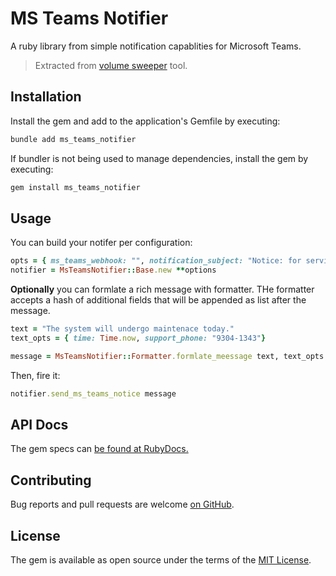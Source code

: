 # MS Teams Notifier

A ruby library from simple notification capablities for Microsoft Teams.

> Extracted from [volume sweeper](https://github.com/abarrak/volume_sweeper/blob/main/lib/volume_sweeper) tool.

## Installation

Install the gem and add to the application's Gemfile by executing:

```bash
bundle add ms_teams_notifier
```

If bundler is not being used to manage dependencies, install the gem by executing:

```bash
gem install ms_teams_notifier
```

## Usage

You can build your notifer per configuration:

```ruby
opts = { ms_teams_webhook: "", notification_subject: "Notice: for service maintenance" }
notifier = MsTeamsNotifier::Base.new **options
```

**Optionally** you can formlate a rich message with formatter.
THe formatter accepts a hash of additional fields that will be appended as list after the message.

```ruby
text = "The system will undergo maintenace today."
text_opts = { time: Time.now, support_phone: "9304-1343"}

message = MsTeamsNotifier::Formatter.formlate_meessage text, text_opts
```

Then, fire it:

```ruby
notifier.send_ms_teams_notice message
```


## API Docs

The gem specs can [be found at RubyDocs.](https://www.rubydoc.info/gems/ms_teams_notifier)

## Contributing

Bug reports and pull requests are welcome [on GitHub](https://github.com/abarrak/ms_teams_notifier).

## License

The gem is available as open source under the terms of the [MIT License](https://opensource.org/licenses/MIT).
